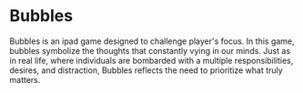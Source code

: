 # Bubbles
Bubbles is an ipad game designed to challenge player's focus. In this game, bubbles symbolize the thoughts that constantly vying in our minds. Just as in real life, where individuals are bombarded with a multiple responsibilities, desires, and distraction, Bubbles reflects the need to prioritize what truly matters.
